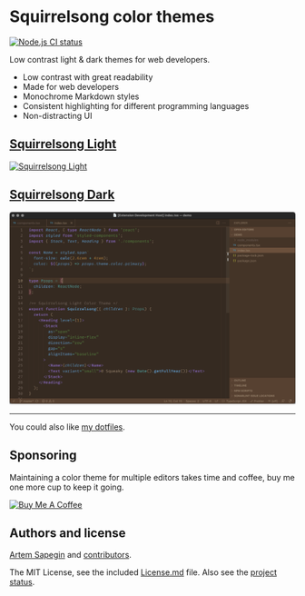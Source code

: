 # Squirrelsong color themes

[![Node.js CI status](https://github.com/sapegin/squirrelsong/workflows/Node.js%20CI/badge.svg)](https://github.com/sapegin/squirrelsong/actions)

Low contrast light & dark themes for web developers.

- Low contrast with great readability
- Made for web developers
- Monochrome Markdown styles
- Consistent highlighting for different programming languages
- Non-distracting UI

## [Squirrelsong Light](light)

[![Squirrelsong Light](https://github.com/sapegin/squirrelsong/raw/master/light/VSCode/SquirrelsongLight/screenshots/screenshot.jpg)](light)

## [Squirrelsong Dark](dark)

[![Squirrelsong Dark color theme](dark/VSCode/SquirrelsongDark/screenshot.png)](dark)

---

You could also like [my dotfiles](https://github.com/sapegin/dotfiles).

## Sponsoring

Maintaining a color theme for multiple editors takes time and coffee, buy me one more cup to keep it going.

<a href="https://www.buymeacoffee.com/sapegin" target="_blank"><img src="https://cdn.buymeacoffee.com/buttons/lato-orange.png" alt="Buy Me A Coffee" height="51" width="217" ></a>

## Authors and license

[Artem Sapegin](https://sapegin.me) and [contributors](https://github.com/sapegin/squirrelsong/graphs/contributors).

The MIT License, see the included [License.md](License.md) file. Also see the [project status](https://github.com/sapegin/squirrelsong/discussions/4).
